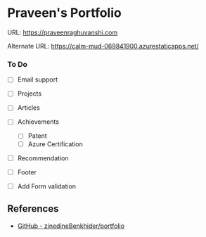 # Praveen's Portfolio

URL: https://praveenraghuvanshi.com

Alternate URL: https://calm-mud-069841900.azurestaticapps.net/

### To Do

- [ ] Email support
- [ ] Projects
- [ ] Articles
- [ ] Achievements
  - [ ] Patent
  - [ ] Azure Certification

- [ ] Recommendation
- [ ] Footer
- [ ] Add Form validation



## References

- [GitHub - zinedineBenkhider/portfolio](https://github.com/zinedineBenkhider/portfolio)